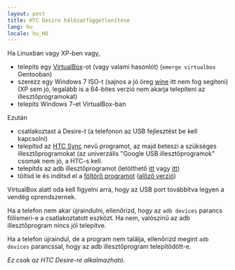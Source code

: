 ```yaml
---
layout: post
title: HTC Desire hálózatfüggetlenítése
lang: hu
locale: hu_HU
---
```


Ha Linuxban vagy XP-ben vagy,

* telepíts egy [VirtualBox][2]-ot (vagy valami hasonlót) (`emerge virtualbox`
  Gentooban)
* szerezz egy Windows 7 ISO-t (sajnos a jó öreg [wine][1] itt nem fog segíteni)
  (XP sem jó, legalább is a 64-bites verzió nem akarja telepíteni az
  illesztőprogramokat)
* telepíts Windows 7-et VirtualBox-ban

[1]: https://www.winehq.org/
[2]: https://www.virtualbox.org

Ezután

* csatlakoztast a Desire-t (a telefonon az USB fejlesztést be kell kapcsolni)
* telepítsd az [HTC Sync][3] nevű programot, az majd beteszi a szükséges
  illesztőprogramokat (az univerzális "Google USB illesztőprogramok" csomak nem
  jó, a HTC-s kell.
* telepítds az adb illesztőprogramot (letölthető [itt][5] vagy [itt][6])
* töltsd le és indítsd el a [föltörő programot][7] ([alőző verzió][8])

[3]: https://drivers.softpedia.com/progDownload/HTC-Sync-Manager-USB-Driver-20410-Download-240924.html
[4]: https://forum.xda-developers.com/showthread.php?t=943726
[5]: https://downloads.unrevoked.com/recovery/android-usb-driver.zip
[6]: https://www.sieempi.eu/data/android-usb-driver.zip
[7]: https://www.sieempi.eu/data/HTC_Desire_Unlock_v0.9.5.rar
[8]: https://www.sieempi.eu/data/HTC_Desire_Unlock_v0.9.4.rar

VirtualBox alatt oda kell figyelni arra, hogy az USB port továbbítva legyen a
vendég oprendszernek.

Ha a telefon nem akar újraindulni, ellenőrizd, hogy az `adb devices` parancs
fölismeri-e a csatlakoztatott eszközt. Ha nem, valószínű az adb illesztőprogram
nincs jól telepítve.

Ha a telefon újraindul, de a program nem találja, ellenőrizd megint `adb
devices` parancssal, hogy az adb illesztőprogram telepítődött-e.

*Ez csak az HTC Desire-re alkalmazható.*
